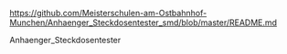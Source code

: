 https://github.com/Meisterschulen-am-Ostbahnhof-Munchen/Anhaenger_Steckdosentester_smd/blob/master/README.md


Anhaenger_Steckdosentester

